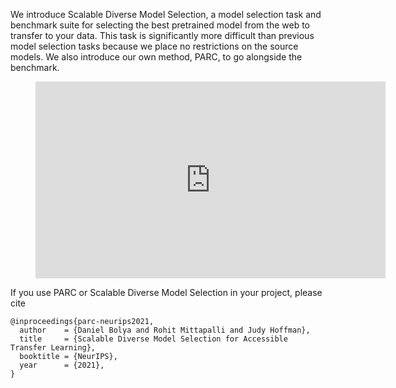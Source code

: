 We introduce Scalable Diverse Model Selection, a model selection task and benchmark suite for selecting the best pretrained model from the web to transfer to your data. This task is significantly more difficult than previous model selection tasks because we place no restrictions on the source models. We also introduce our own method, PARC, to go alongside the benchmark.

<figure><iframe width="560" height="315" src="https://www.youtube-nocookie.com/embed/1Fl6PBpdQgg" title="YouTube video player" frameborder="0" allow="accelerometer; autoplay; clipboard-write; encrypted-media; gyroscope; picture-in-picture" allowfullscreen></iframe></figure>

If you use PARC or Scalable Diverse Model Selection in your project, please cite

```
@inproceedings{parc-neurips2021,
  author    = {Daniel Bolya and Rohit Mittapalli and Judy Hoffman},
  title     = {Scalable Diverse Model Selection for Accessible Transfer Learning},
  booktitle = {NeurIPS},
  year      = {2021},
}
```
